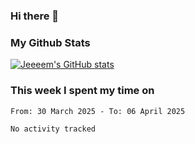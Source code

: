 ### Hi there 👋

<!--
- 🌱 I’m currently improving my DSA and learning Typescript
-->

<!--
### This week I spent my time on
[![jeeeem's wakatime stats](https://github-readme-stats.vercel.app/api/wakatime?username=jeeeem&layout=compact)](https://github.com/anuraghazra/github-readme-stats)
-->

<!--
### Most Used Languages
![Top Langs](https://github-readme-stats.vercel.app/api/top-langs/?username=jeeeem&layout=compact&exclude_repo=nvim,dotfiles&langs_count=8)
-->

### My Github Stats
[![Jeeeem's GitHub stats](https://github-readme-stats.vercel.app/api?username=jeeeem&count_private=true&show_icons=true&theme=vue)](https://github.com/jeeeem/github-readme-stats)

### This week I spent my time on
<!--START_SECTION:waka-->

```txt
From: 30 March 2025 - To: 06 April 2025

No activity tracked
```

<!--END_SECTION:waka-->

<!--
**jeeeem/jeeeem** is a ✨ _special_ ✨ repository because its `README.md` (this file) appears on your GitHub profile.

Here are some ideas to get you started:

- 🔭 I’m currently working on ...
- 🌱 I’m currently learning ...
- 👯 I’m looking to collaborate on ...
- 🤔 I’m looking for help with ...
- 💬 Ask me about ...
- 📫 How to reach me: ...
- 😄 Pronouns: ...
- ⚡ Fun fact: ...
-->

